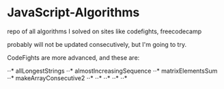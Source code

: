 # JavaScript-Algorithms
repo of all algorithms I solved on sites like codefights, freecodecamp

probably will not be updated consecutively, but I'm going to try.

CodeFights are more advanced, and these are:

⋅⋅* allLongestStrings
⋅⋅* almostIncreasingSequence
⋅⋅* matrixElementsSum
⋅⋅* makeArrayConsecutive2
⋅⋅*
⋅⋅*
⋅⋅*
⋅⋅*
⋅⋅*
